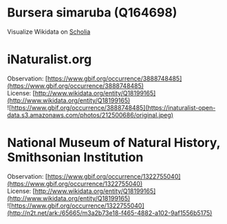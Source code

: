 
Bursera simaruba (Q164698)
==========================
  
Visualize Wikidata on [Scholia](https://scholia.toolforge.org/taxon/Q164698)
# iNaturalist.org
  
Observation: [https://www.gbif.org/occurrence/3888748485](https://www.gbif.org/occurrence/3888748485)  
License: [http://www.wikidata.org/entity/Q18199165](http://www.wikidata.org/entity/Q18199165)  
![https://www.gbif.org/occurrence/3888748485](https://inaturalist-open-data.s3.amazonaws.com/photos/212500686/original.jpeg)
# National Museum of Natural History, Smithsonian Institution
  
Observation: [https://www.gbif.org/occurrence/1322755040](https://www.gbif.org/occurrence/1322755040)  
License: [http://www.wikidata.org/entity/Q18199165](http://www.wikidata.org/entity/Q18199165)  
![https://www.gbif.org/occurrence/1322755040](http://n2t.net/ark:/65665/m3a2b73e18-f465-4882-a102-9af1556b5175)